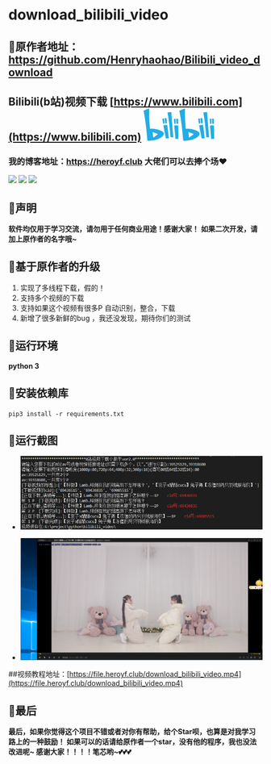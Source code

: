 # download_bilibili_video
## :star2:原作者地址：https://github.com/Henryhaohao/Bilibili_video_download

## Bilibili(b站)视频下载 [https://www.bilibili.com](https://www.bilibili.com) [![](./Pic/logo.png)](./Pic/logo.png)

### 我的博客地址：https://heroyf.club 大佬们可以去捧个场:heart:

![](https://img.shields.io/badge/python-3.6.-green.svg) ![](https://img.shields.io/badge/requests-2.18.4-green.svg) ![](https://img.shields.io/badge/moviepy%20-0.2.3.2-green.svg)


## :dolphin:声明
**软件均仅用于学习交流，请勿用于任何商业用途！感谢大家！**
**如果二次开发，请加上原作者的名字哦~**


## :dolphin:基于原作者的升级
1. 实现了多线程下载，假的！ 
2. 支持多个视频的下载
3. 支持如果这个视频有很多P 自动识别，整合，下载
4. 新增了很多新鲜的bug ，我还没发现，期待你们的测试

## :dolphin:运行环境
**python 3**

## :dolphin:安装依赖库
`pip3 install -r requirements.txt`

## :dolphin:运行截图
- ![](./Pic/run.png)

- ![](./Pic/video.png)

##视频教程地址：[https://file.heroyf.club/download_bilibili_video.mp4](https://file.heroyf.club/download_bilibili_video.mp4)

## :dolphin:最后
**最后，如果你觉得这个项目不错或者对你有帮助，给个Star呗，也算是对我学习路上的一种鼓励！
如果可以的话请给原作者一个star，没有他的程序，我也没法改进呢~
感谢大家！！！！笔芯哟~:two_hearts::two_hearts::two_hearts:**









